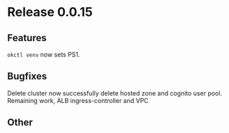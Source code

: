 # Release 0.0.15

## Features
`okctl venv` now sets PS1.

## Bugfixes
Delete cluster now successfully delete hosted zone and cognito user pool. Remaining work, ALB ingress-controller and VPC

## Other
